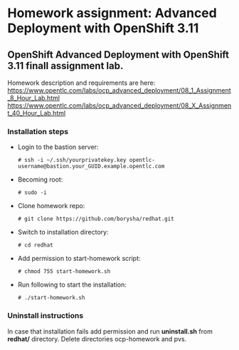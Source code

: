 # Homework assignment: Advanced Deployment with OpenShift 3.11

## OpenShift Advanced Deployment with OpenShift 3.11 finall assignment lab.

Homework description and requirements are here:
https://www.opentlc.com/labs/ocp_advanced_deployment/08_1_Assignment_8_Hour_Lab.html
https://www.opentlc.com/labs/ocp_advanced_deployment/08_X_Assignment_40_Hour_Lab.html

### Installation steps


* Login to the bastion server:

  ```
  # ssh -i ~/.ssh/yourprivatekey.key opentlc-username@bastion.your_GUID.example.opentlc.com
  ```

* Becoming root:

  ```
  # sudo -i
  ```

* Clone homework repo:

  ```
  # git clone https://github.com/borysha/redhat.git
  ```
  
* Switch to installation directory:

  ```
  # cd redhat
  ```

* Add permission to start-homework script:
  ```
  # chmod 755 start-homework.sh
  ```

* Run following to start the installation:

  ```
  # ./start-homework.sh
  ```

### Uninstall instructions
  
  In case that installation fails add permission and run **uninstall.sh** from **redhat/** directory.
  Delete directories ocp-homework and pvs.

